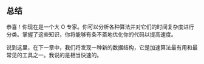 ## 总结

恭喜！你现在是一个大 O 专家。你可以分析各种算法并对它们的时间复杂度进行分类。掌握了这些知识，你将能够有条不紊地优化你的代码以提高速度。

说到这里，在下一章中，我们将发现一种新的数据结构，它是加速算法最有用和最常见的工具之一。我说的是相当快速的。

